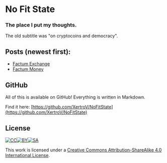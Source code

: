 No Fit State
==========

### The place I put my thoughts.

The old subtitle was "on cryptocoins and democracy".

## Posts (newest first):

* [Factum Exchange](FactumExchange.md)
* [Factum Money](FactumMoney.md)

## GitHub

All of this is available on GitHub! Everything is written in Markdown.

Find it here: [https://github.com/XertroV/NoFitState](https://github.com/XertroV/NoFitState)

## License

<a rel="license" href="http://creativecommons.org/licenses/by-sa/4.0/">![CC](https://xk.io/img/cc_cc.png)![BY](https://xk.io/img/cc_by.png)![SA](https://xk.io/img/cc_sa.png)</a>

This work is licensed under a <a rel="license" href="http://creativecommons.org/licenses/by-sa/4.0/">Creative Commons Attribution-ShareAlike 4.0 International License</a>.

